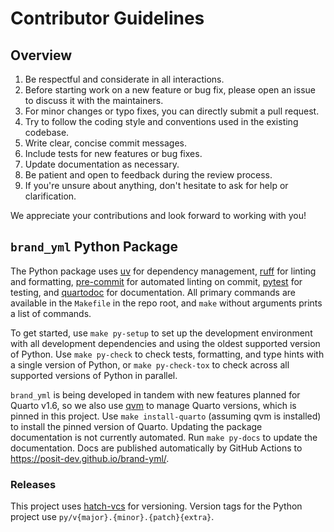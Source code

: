 # Contributor Guidelines

## Overview

1. Be respectful and considerate in all interactions.
2. Before starting work on a new feature or bug fix, please open an issue to discuss it with the maintainers.
3. For minor changes or typo fixes, you can directly submit a pull request.
4. Try to follow the coding style and conventions used in the existing codebase.
5. Write clear, concise commit messages.
6. Include tests for new features or bug fixes.
7. Update documentation as necessary.
8. Be patient and open to feedback during the review process.
9. If you're unsure about anything, don't hesitate to ask for help or clarification.

We appreciate your contributions and look forward to working with you!


## `brand_yml` Python Package

The Python package uses [uv](https://docs.astral.sh/uv/) for dependency management,
[ruff](https://docs.astral.sh/ruff/) for linting and formatting,
[pre-commit](https://pre-commit.com/) for automated linting on commit,
[pytest](https://docs.pytest.org/en/stable/) for testing,
and [quartodoc](https://machow.github.io/quartodoc/) for documentation.
All primary commands are available in the `Makefile` in the repo root,
and `make` without arguments prints a list of commands.

To get started, use `make py-setup` to set up the development environment
with all development dependencies and using the oldest supported version of Python.
Use `make py-check` to check tests, formatting, and type hints with a single version of Python,
or `make py-check-tox` to check across all supported versions of Python in parallel.

`brand_yml` is being developed in tandem with new features planned for Quarto v1.6,
so we also use [qvm](https://github.com/dpastoor/qvm) to manage Quarto versions,
which is pinned in this project.
Use `make install-quarto` (assuming qvm is installed) to install the pinned version of Quarto.
Updating the package documentation is not currently automated.
Run `make py-docs` to update the documentation.
Docs are published automatically by GitHub Actions to https://posit-dev.github.io/brand-yml/.

### Releases

This project uses [hatch-vcs](https://github.com/ofek/hatch-vcs) for versioning.
Version tags for the Python project use `py/v{major}.{minor}.{patch}{extra}`.
